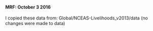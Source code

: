 #### MRF: October 3 2016
I copied these data from: Global/NCEAS-Livelihoods_v2013/data
(no changes were made to data)